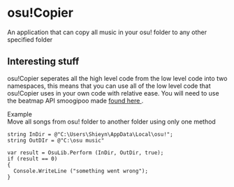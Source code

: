 # osu!Copier
An application that can copy all music in your osu! folder to any other specified folder

## Interesting stuff
osu!Copier seperates all the high level code from the low level code into two namespaces, this means that you can use all of the low level code that osu!Copier uses in your own code with relative ease. You will need to use the beatmap API smoogipoo made <a href = "https://github.com/smoogipoo/osu-BMAPI"> found here </a>.

Example <br>
Move all songs from osu! folder to another folder using only one method
```
string InDir = @"C:\Users\Shieyn\AppData\Local\osu!";
string OutDIr = @"C:\osu music"

var result = OsuLib.Perform (InDir, OutDir, true);
if (result == 0)
{
  Console.WriteLine ("something went wrong");
}
```
